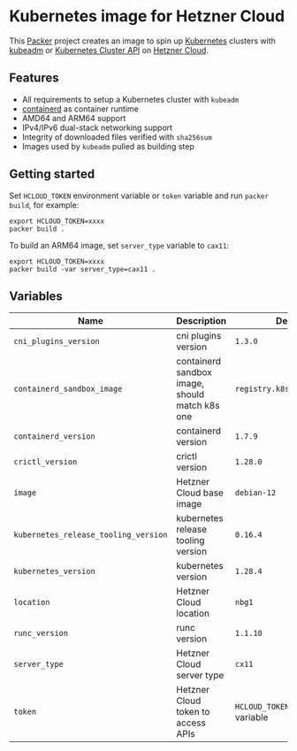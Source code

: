 # Kubernetes image for Hetzner Cloud

This [Packer](https://www.packer.io) project creates an image to spin up [Kubernetes](https://kubernetes.io) clusters with [kubeadm](https://kubernetes.io/docs/reference/setup-tools/kubeadm) or [Kubernetes Cluster API](https://cluster-api.sigs.k8s.io) on [Hetzner Cloud](https://www.hetzner.com/cloud).

## Features

- All requirements to setup a Kubernetes cluster with `kubeadm`
- [containerd](https://containerd.io) as container runtime
- AMD64 and ARM64 support
- IPv4/IPv6 dual-stack networking support
- Integrity of downloaded files verified with `sha256sum`
- Images used by `kubeadm` pulled as building step

## Getting started

Set `HCLOUD_TOKEN` environment variable or `token` variable and run `packer build`, for example:

```shell
export HCLOUD_TOKEN=xxxx
packer build .
```

To build an ARM64 image, set `server_type` variable to `cax11`:

```shell
export HCLOUD_TOKEN=xxxx
packer build -var server_type=cax11 .
```

## Variables

| Name                                 | Description                                    | Default                             |
| ------------------------------------ | ---------------------------------------------- | ----------------------------------- |
| `cni_plugins_version`                | cni plugins version                            | `1.3.0`                             |
| `containerd_sandbox_image`           | containerd sandbox image, should match k8s one | `registry.k8s.io/pause:3.9`         |
| `containerd_version`                 | containerd version                             | `1.7.9`                             |
| `crictl_version`                     | crictl version                                 | `1.28.0`                            |
| `image`                              | Hetzner Cloud base image                       | `debian-12`                         |
| `kubernetes_release_tooling_version` | kubernetes release tooling version             | `0.16.4`                            |
| `kubernetes_version`                 | kubernetes version                             | `1.28.4`                            |
| `location`                           | Hetzner Cloud location                         | `nbg1`                              |
| `runc_version`                       | runc version                                   | `1.1.10`                            |
| `server_type`                        | Hetzner Cloud server type                      | `cx11`                              |
| `token`                              | Hetzner Cloud token to access APIs             | `HCLOUD_TOKEN` environment variable |
